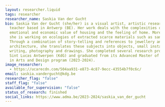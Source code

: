 ```yaml
---
layout: researcher.liquid
tags: researcher
researcher_name: Saskia Van der Gucht
bio: Saskia Van der Gucht (she/her) is a visual artist, artistic researcher and
  teacher based in Antwerp (BE). Her work deals with the complexities of
  emotional and economic value of housing and the feeling of home. More recently
  she is working on ecologies of extracted scarce materials such as sand.
  Through a combination of story-telling and references to jewellery and
  architecture, she translates these subjects into objects, small installations,
  writing, photography and drawings. She completed several research projects at
  Sint Lucas Antwerpen (KdG) and graduated from its Advanced Master of Research
  in Arts and Design program (2023-2024).
image_researcher:
  - https://ucarecdn.com/504aa931-e873-4c87-9ecc-43554b7f0c6c/
email: saskia.vandergucht@kdg.be
researcher_flag: "false"
staff_flag: "false"
available_for_supervision: "false"
status_of_research: finished
social_links: https://www.adma.be/2023-2024/saskia_van_der_gucht
---
```

